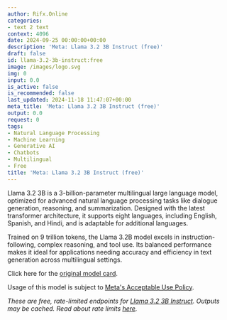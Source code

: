 ```yaml
---
author: Rifx.Online
categories:
- text 2 text
context: 4096
date: 2024-09-25 00:00:00+00:00
description: 'Meta: Llama 3.2 3B Instruct (free)'
draft: false
id: llama-3.2-3b-instruct:free
image: /images/logo.svg
img: 0
input: 0.0
is_active: false
is_recommended: false
last_updated: 2024-11-18 11:47:07+00:00
meta_title: 'Meta: Llama 3.2 3B Instruct (free)'
output: 0.0
request: 0
tags:
- Natural Language Processing
- Machine Learning
- Generative AI
- Chatbots
- Multilingual
- Free
title: 'Meta: Llama 3.2 3B Instruct (free)'
---
```
















Llama 3.2 3B is a 3-billion-parameter multilingual large language model, optimized for advanced natural language processing tasks like dialogue generation, reasoning, and summarization. Designed with the latest transformer architecture, it supports eight languages, including English, Spanish, and Hindi, and is adaptable for additional languages.

Trained on 9 trillion tokens, the Llama 3.2B model excels in instruction-following, complex reasoning, and tool use. Its balanced performance makes it ideal for applications needing accuracy and efficiency in text generation across multilingual settings.

Click here for the [original model card](https://github.com/meta-llama/llama-models/blob/main/models/llama3_2/MODEL_CARD.md).

Usage of this model is subject to [Meta's Acceptable Use Policy](https://www.llama.com/llama3/use-policy/).

_These are free, rate-limited endpoints for [Llama 3.2 3B Instruct](/meta-llama/llama-3.2-3b-instruct). Outputs may be cached. Read about rate limits [here](/docs/limits)._

